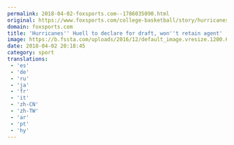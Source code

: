 ```yaml
---
permalink: 2018-04-02-foxsports.com--1786035090.html
original: https://www.foxsports.com/college-basketball/story/hurricanes-huell-to-declare-for-draft-won-t-retain-agent-040218
domain: foxsports.com
title: 'Hurricanes'' Huell to declare for draft, won''t retain agent'
image: https://b.fssta.com/uploads/2016/12/default_image.vresize.1200.630.high.0.png
date: 2018-04-02 20:18:45
category: sport
translations: 
 - 'es'
 - 'de'
 - 'ru'
 - 'ja'
 - 'fr'
 - 'it'
 - 'zh-CN'
 - 'zh-TW'
 - 'ar'
 - 'pt'
 - 'hy'
---
```



